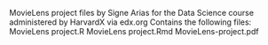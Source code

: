 MovieLens project files by Signe Arias for the Data Science course administered by HarvardX via edx.org
Contains the following files:
MovieLens project.R
MovieLens project.Rmd
MovieLens-project.pdf
